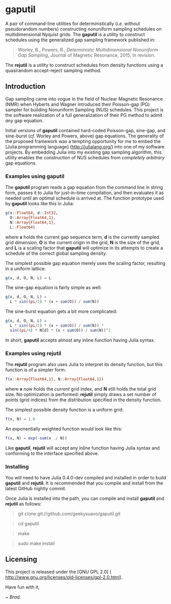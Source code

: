 # gaputil

A pair of command-line utilities for deterministically (_i.e._ without
pseudorandom numbers) constructing nonuniform sampling schedules on
multidimensional Nyquist grids. The **gaputil** is a utility to construct
schedules using the generalized gap sampling framework published in:

> Worley, B., Powers, R., _Deterministic Multidimensional Nonuniform
> Gap Sampling_, Journal of Magnetic Resonance, 2015, In revision.

The **rejutil** is a utility to construct schedules from density functions
using a quasirandom accept-reject sampling method.

## Introduction

Gap sampling came into vogue in the field of Nuclear Magnetic Resonance (NMR)
when Hyberts and Wagner introduced their Poisson-gap (PG) sampler for building
Nonuniform Sampling (NUS) schedules. This project is the software realization
of a full generalization of their PG method to admit _any_ gap equation.

Initial versions of **gaputil** contained hard-coded Poisson-gap, sine-gap,
and sine-burst (_cf._ Worley and Powers, above) gap equations. The generality
of the proposed framework was a tempting opportunity for me to embed the
[Julia programming language] (http://julialang.org/) into one of my software
projects. By embedding Julia into my existing gap sampling algorithm, this
utility enables the construction of NUS schedules from _completely arbitrary_
gap equations.

### Examples using **gaputil**

The **gaputil** program reads a gap equation from the command line in string
form, passes it to Julia for just-in-time compilation, and then evaluates it
as needed until an optimal schedule is arrived at. The function prototype
used by **gaputil** looks like this in Julia:

```julia
g(x::Float64, d::Int32,
  O::Array{Float64,1},
  N::Array{Float64,1},
  L::Float64)
```

where **x** holds the current gap sequence term, **d** is the currently
sampled grid dimension, **O** is the current origin in the grid, **N**
is the size of the grid, and **L** is a scaling factor that **gaputil**
will optimize in its attempts to create a schedule of the correct
global sampling density.

The simplest possible gap equation merely uses the scaling factor,
resulting in a uniform lattice:

```julia
g(x, d, O, N, L) = L
```

The sine-gap equation is fairly simple as well:

```julia
g(x, d, O, N, L) =
  L * sin((pi/2) * (x + sum(O)) / sum(N))
```

The sine-burst equation gets a bit more complicated:

```julia
g(x, d, O, N, L) =
  L * sin((pi/2) * (x + sum(O)) / sum(N)) *
  sin((pi/4) * N[d] * (x + sum(O)) / sum(N))^2
```

In short, **gaputil** accepts almost any inline function having
Julia syntax.

### Examples using **rejutil**

The **rejutil** program also uses Julia to interpret its density function,
but this function is of a simpler form:

```julia
f(x::Array{Float64,1}, N::Array{Float64,1})
```

where **x** now holds the _current_ grid index, and **N** still holds the
total grid size. No optimization is performed: **rejutil** simply draws a
set number of points (grid indices) from the distribution specified in the
density function.

The simplest possible density function is a uniform grid:

```julia
f(x, N) = 1.0
```

An exponentially weighted function would look like this:

```julia
f(x, N) = exp(-sum(x ./ N))
```

Like **gaputil**, **rejutil** will accept any inline function having Julia
syntax and conforming to the interface specified above.

### Installing

You will need to have Julia 0.4.0-dev compiled and installed in
order to build **gaputil** and **rejutil**. It is recommended that
you compile and install from the latest GitHub nightly commit.

Once Julia is installed into the path, you can compile and install
**gaputil** and **rejutil** as follows:

> git clone git://github.com/geekysuavo/gaputil.git

> cd gaputil

> make

> sudo make install

## Licensing

This project is released under the [GNU GPL 2.0] (
http://www.gnu.org/licenses/old-licenses/gpl-2.0.html).

Have fun with it,

*~ Brad.*

